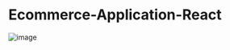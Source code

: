 # Ecommerce-Application-React

![image](https://github.com/user-attachments/assets/f48b42b2-a75e-4b2b-8c45-66ec886c2160)
